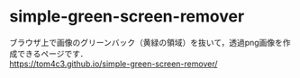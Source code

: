 # simple-green-screen-remover
ブラウザ上で画像のグリーンバック（黄緑の領域）を抜いて，透過png画像を作成できるページです．<br>
https://tom4c3.github.io/simple-green-screen-remover/
